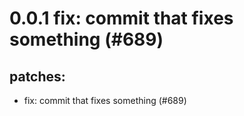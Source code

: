 # 0.0.1 fix: commit that fixes something (#689)

## patches:
* fix: commit that fixes something (#689)

